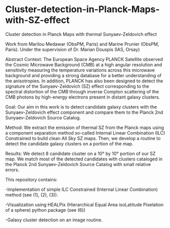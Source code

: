 # Cluster-detection-in-Planck-Maps-with-SZ-effect
Cluster detection in Planck Maps with thermal Sunyaev-Zeldovich effect

Work from Marilou Medawar (ObsPM, Paris) and Marine Prunier (ObsPM, Paris).
Under the supervision of Dr. Marian Douspis (IAS, Orsay)

Abstract
Context: The European Space Agency PLANCK Satellite observed the Cosmic Microwave Background (CMB) at a high angular resolution and sensitivity measuring the temperature variations across this microwave background and providing a strong database for a better understanding of the anisotropies. In addition, PLANCK has also been designed to detect the signature of the Sunyaev-Zeldovich (SZ) effect corresponding to the spectral distortion of the CMB through inverse Compton scattering of the CMB photons by high-energy electrons present in distant galaxy clusters.

Goal: Our aim in this work is to detect candidate galaxy clusters with the Sunyaev-Zeldovich effect component and compare them to the Planck 2nd Sunyaev-Zeldovich Source Catalog.

Method: We extract the emission of thermal SZ from the Planck maps using a component separation method so-called Internal Linear Combination (ILC) Constrained to build clean All Sky SZ maps. Then, we develop a routine to detect the candidate galaxy clusters on a portion of the map.

Results: We detect 8 candidate cluster on a 10° by 10° portion of our SZ map. We match most of the detected candidates with clusters cataloged in the Planck 2nd Sunyaev-Zeldovich Source Catalog with small relative errors.

This repository contains:

-Implementation of simple ILC Constrained (Internal Linear Combination) method (see (1), (2), (3)).

-Visualization using HEALPix (Hierarchical Equal Area isoLatitude Pixelation of a sphere) python package (see (6))

-Galaxy cluster detection on an image routine. 
